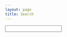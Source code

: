 ```yaml
---
layout: page
title: Search
---
```


<div class="">
<input id="searchInput" class="w-100 pa4 br4 shadow-4">
</div>

<script src="/js/fuse.min.js"></script>
<script src="/js/fastsearch-new.js"></script>
